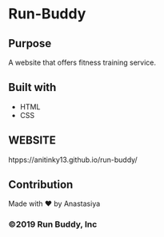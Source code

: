 # Run-Buddy


## Purpose
A website that offers fitness training service.


## Built with
* HTML
* CSS

## WEBSITE
htpps://anitinky13.github.io/run-buddy/

## Contribution
Made with ❤️ by Anastasiya


### ©️2019 Run Buddy, Inc

